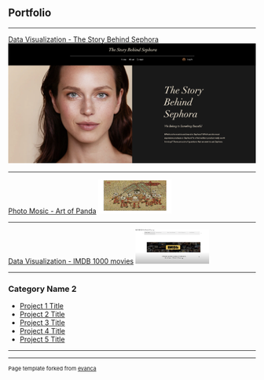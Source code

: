 ## Portfolio

---

[Data Visualization - The Story Behind Sephora](/sephora_page)
<img src="images/sephora_cover_page.png"/>

---

[Photo Mosic - Art of Panda](/artofPanda_page)
<img src="images/panda_cover_page.png" width="150" height="70"/>

---

[Data Visualization - IMDB 1000 movies](https://www.youtube.com/watch?v=JnYM0gnVbTU&t=28s)
<img src="images/imdb_cover_page.png" width="150" height="70"/>

---

### Category Name 2

- [Project 1 Title](http://example.com/)
- [Project 2 Title](http://example.com/)
- [Project 3 Title](http://example.com/)
- [Project 4 Title](http://example.com/)
- [Project 5 Title](http://example.com/)

---

---

<p style="font-size:11px">Page template forked from <a href="https://github.com/evanca/quick-portfolio">evanca</a></p>
<!-- Remove above link if you don't want to attibute -->
